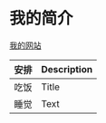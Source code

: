 # 我的简介



[我的网站](http://www.icenter.tsinghua.edu.cn/faculty/chenzhen/)

| 安排      | Description |
| ----------- | ----------- |
| 吃饭    | Title       |
| 睡觉   | Text        |

